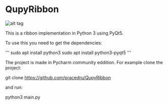 # QupyRibbon
![alt tag](http://i.imgur.com/ry2SudV.png)

This is a ribbon implementation in Python 3 using PyQt5.

To use this you need to get the dependencies:

'''
sudo apt install python3
sudo apt install python3-pyqt5
'''

The project is made in Pycharm community eddition.
For example clone the project:

git clone https://github.com/pracedru/QupyRibbon

and run:

python3 main.py 
